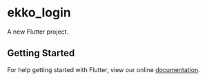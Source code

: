 # ekko_login

A new Flutter project.

## Getting Started

For help getting started with Flutter, view our online
[documentation](https://flutter.io/).
